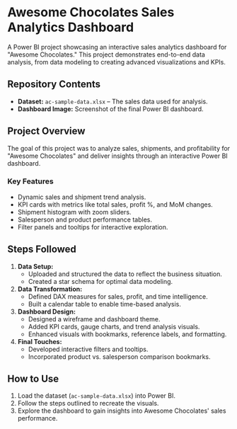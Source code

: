 # Awesome Chocolates Sales Analytics Dashboard

A Power BI project showcasing an interactive sales analytics dashboard for "Awesome Chocolates." This project demonstrates end-to-end data analysis, from data modeling to creating advanced visualizations and KPIs.

## Repository Contents

- **Dataset:** `ac-sample-data.xlsx` – The sales data used for analysis.
- **Dashboard Image:** Screenshot of the final Power BI dashboard.

## Project Overview

The goal of this project was to analyze sales, shipments, and profitability for "Awesome Chocolates" and deliver insights through an interactive Power BI dashboard.

### Key Features
- Dynamic sales and shipment trend analysis.
- KPI cards with metrics like total sales, profit %, and MoM changes.
- Shipment histogram with zoom sliders.
- Salesperson and product performance tables.
- Filter panels and tooltips for interactive exploration.

## Steps Followed

1. **Data Setup:**
   - Uploaded and structured the data to reflect the business situation.
   - Created a star schema for optimal data modeling.
2. **Data Transformation:**
   - Defined DAX measures for sales, profit, and time intelligence.
   - Built a calendar table to enable time-based analysis.
3. **Dashboard Design:**
   - Designed a wireframe and dashboard theme.
   - Added KPI cards, gauge charts, and trend analysis visuals.
   - Enhanced visuals with bookmarks, reference labels, and formatting.
4. **Final Touches:**
   - Developed interactive filters and tooltips.
   - Incorporated product vs. salesperson comparison bookmarks.

## How to Use
1. Load the dataset (`ac-sample-data.xlsx`) into Power BI.
2. Follow the steps outlined to recreate the visuals.
3. Explore the dashboard to gain insights into Awesome Chocolates' sales performance.

